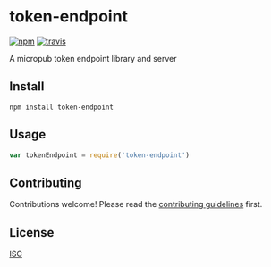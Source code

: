 # token-endpoint

[![npm][npm-image]][npm-url]
[![travis][travis-image]][travis-url]

[npm-image]: https://img.shields.io/npm/v/token-endpoint.svg?style=flat-square
[npm-url]: https://www.npmjs.com/package/token-endpoint
[travis-image]: https://img.shields.io/travis/bcomnes/node-token-endpoint.svg?style=flat-square
[travis-url]: https://travis-ci.org/bcomnes/node-token-endpoint

A micropub token endpoint library and server

## Install

```
npm install token-endpoint
```

## Usage

```js
var tokenEndpoint = require('token-endpoint')
```

## Contributing

Contributions welcome! Please read the [contributing guidelines](CONTRIBUTING.md) first.

## License

[ISC](LICENSE.md)

